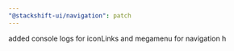```yaml
---
"@stackshift-ui/navigation": patch
---
```


added console logs for iconLinks and megamenu for navigation h

